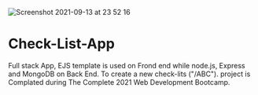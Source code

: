 ![Screenshot 2021-09-13 at 23 52 16](https://user-images.githubusercontent.com/77799634/133160466-dae5b188-9dea-483b-9017-b975e3ab4c75.jpeg)

# Check-List-App
Full stack App, EJS template is used on Frond end while node.js, Express and MongoDB on Back End. 
To create a new check-lits ("/ABC").
project is Complated during The Complete 2021 Web Development Bootcamp.
